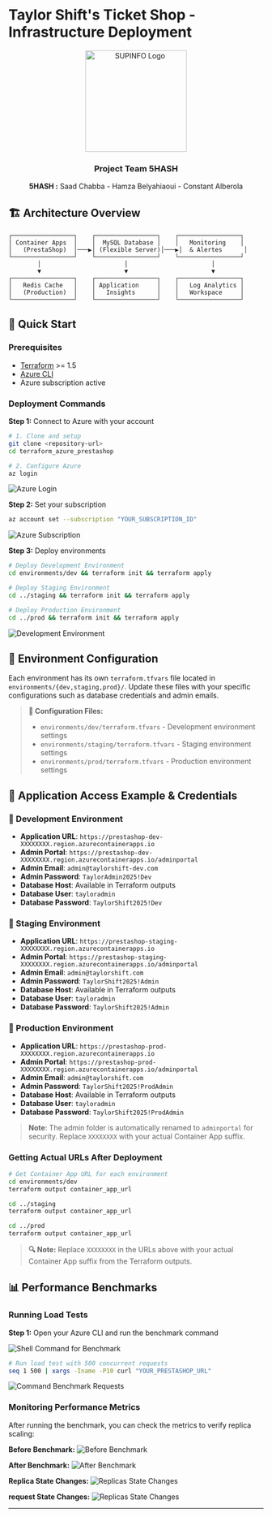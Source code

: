# Taylor Shift's Ticket Shop - Infrastructure Deployment

<div align="center">
  <img src="https://newsroom.ionis-group.com/wp-content/uploads/2020/11/supinfo-logo-2020-blanc-png.png" alt="SUPINFO Logo" width="200"/>

  ### Project Team 5HASH
  **5HASH :** Saad Chabba - Hamza Belyahiaoui - Constant Alberola
</div>

## 🏗️ Architecture Overview

```
┌─────────────────┐    ┌─────────────────┐    ┌─────────────────┐
│ Container Apps  │    │  MySQL Database │    │   Monitoring    │
│   (PrestaShop)  │───▶│ (Flexible Server)│───▶│  & Alertes      │
└─────────────────┘    └─────────────────┘    └─────────────────┘
        │                       │                       │
        ▼                       ▼                       ▼
┌─────────────────┐    ┌─────────────────┐    ┌─────────────────┐
│   Redis Cache   │    │ Application     │    │   Log Analytics │
│   (Production)  │    │   Insights      │    │   Workspace     │
└─────────────────┘    └─────────────────┘    └─────────────────┘
```

## 🚀 Quick Start

### Prerequisites
- [Terraform](https://developer.hashicorp.com/terraform/downloads) >= 1.5
- [Azure CLI](https://docs.microsoft.com/en-us/cli/azure/install-azure-cli)
- Azure subscription active

### Deployment Commands

**Step 1:** Connect to Azure with your account

```bash
# 1. Clone and setup
git clone <repository-url>
cd terraform_azure_prestashop

# 2. Configure Azure
az login
```

![Azure Login](https://raw.githubusercontent.com/chabbasaad/terraform_azure_prestashop/main/images_terraform_guid/az_login.png)

**Step 2:** Set your subscription

```bash
az account set --subscription "YOUR_SUBSCRIPTION_ID"
```

![Azure Subscription](https://raw.githubusercontent.com/chabbasaad/terraform_azure_prestashop/main/images_terraform_guid/subscription_azure.png)

**Step 3:** Deploy environments

```bash
# Deploy Development Environment
cd environments/dev && terraform init && terraform apply

# Deploy Staging Environment
cd ../staging && terraform init && terraform apply  

# Deploy Production Environment
cd ../prod && terraform init && terraform apply
```


![Development Environment](https://raw.githubusercontent.com/chabbasaad/terraform_azure_prestashop/main/images_terraform_guid/dev_env.png)


## 🔧 Environment Configuration

Each environment has its own `terraform.tfvars` file located in `environments/{dev,staging,prod}/`. Update these files with your specific configurations such as database credentials and admin emails.

> **📝 Configuration Files:**
> - `environments/dev/terraform.tfvars` - Development environment settings
> - `environments/staging/terraform.tfvars` - Staging environment settings  
> - `environments/prod/terraform.tfvars` - Production environment settings


## 🔗 Application Access Example & Credentials

### 🧪 Development Environment
- **Application URL**: `https://prestashop-dev-XXXXXXXX.region.azurecontainerapps.io`
- **Admin Portal**: `https://prestashop-dev-XXXXXXXX.region.azurecontainerapps.io/adminportal`
- **Admin Email**: `admin@taylorshift-dev.com`
- **Admin Password**: `TaylorAdmin2025!Dev`
- **Database Host**: Available in Terraform outputs
- **Database User**: `tayloradmin`
- **Database Password**: `TaylorShift2025!Dev`

### 🔄 Staging Environment
- **Application URL**: `https://prestashop-staging-XXXXXXXX.region.azurecontainerapps.io`
- **Admin Portal**: `https://prestashop-staging-XXXXXXXX.region.azurecontainerapps.io/adminportal`
- **Admin Email**: `admin@taylorshift.com`
- **Admin Password**: `TaylorShift2025!Admin`
- **Database Host**: Available in Terraform outputs
- **Database User**: `tayloradmin`
- **Database Password**: `TaylorShift2025!Admin`

### 🎯 Production Environment
- **Application URL**: `https://prestashop-prod-XXXXXXXX.region.azurecontainerapps.io`
- **Admin Portal**: `https://prestashop-prod-XXXXXXXX.region.azurecontainerapps.io/adminportal`
- **Admin Email**: `admin@taylorshift.com`
- **Admin Password**: `TaylorShift2025!ProdAdmin`
- **Database Host**: Available in Terraform outputs
- **Database User**: `tayloradmin`
- **Database Password**: `TaylorShift2025!ProdAdmin`

> **Note**: The admin folder is automatically renamed to `adminportal` for security. Replace `XXXXXXXX` with your actual Container App suffix.

### Getting Actual URLs After Deployment

```bash
# Get Container App URL for each environment
cd environments/dev
terraform output container_app_url

cd ../staging  
terraform output container_app_url

cd ../prod
terraform output container_app_url
```

> **🔍 Note:** Replace `XXXXXXXX` in the URLs above with your actual Container App suffix from the Terraform outputs.


## 📊 Performance Benchmarks

### Running Load Tests

**Step 1:** Open your Azure CLI and run the benchmark command

![Shell Command for Benchmark](https://raw.githubusercontent.com/chabbasaad/terraform_azure_prestashop/main/images_terraform_guid/shell_command_for_benchmark.png)

```bash
# Run load test with 500 concurrent requests
seq 1 500 | xargs -Iname -P10 curl "YOUR_PRESTASHOP_URL"
```

![Command Benchmark Requests](https://raw.githubusercontent.com/chabbasaad/terraform_azure_prestashop/main/images_terraform_guid/command_benchmark_requests.png)

### Monitoring Performance Metrics

After running the benchmark, you can check the metrics to verify replica scaling:

**Before Benchmark:**
![Before Benchmark](https://raw.githubusercontent.com/chabbasaad/terraform_azure_prestashop/main/images_terraform_guid/prestashop_replicas.png)

**After Benchmark:**
![After Benchmark](https://raw.githubusercontent.com/chabbasaad/terraform_azure_prestashop/main/images_terraform_guid/replicas_started.png)

**Replica State Changes:**
![Replicas State Changes](https://raw.githubusercontent.com/chabbasaad/terraform_azure_prestashop/main/images_terraform_guid/replicas_state_changes.png)

**request State Changes:**
![Replicas State Changes](https://raw.githubusercontent.com/chabbasaad/terraform_azure_prestashop/main/images_terraform_guid/request_dashboard_metrics.png)



---


